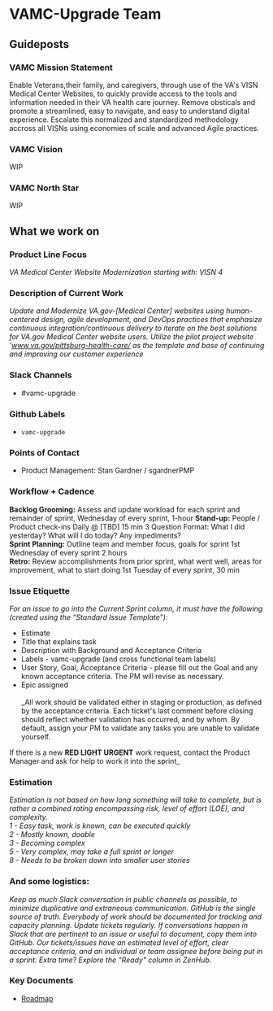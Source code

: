 # VAMC-Upgrade Team

## Guideposts
### VAMC Mission Statement
Enable Veterans,their family, and caregivers, through use of the VA's VISN Medical Center Websites, to quickly provide access to the tools and information needed in their VA health care journey.  Remove obsticals and promote a streamlined, easy to navigate, and easy to understand digital experience.  Escalate this normalized and standardized methodology accross all VISNs using economies of scale and advanced Agile practices. 

### VAMC Vision
WIP

### VAMC North Star
WIP

## What we work on

### Product Line Focus
_VA Medical Center Website Modernization starting with:_
_VISN 4_

### Description of Current Work
_Update and Modernize VA.gov-[Medical Center] websites using human-centered design, agile development, and DevOps practices that emphasize continuous integration/continuous delivery to iterate on the best solutions for VA.gov Medical Center website users. Utilize the pilot project website 'www.va.gov/pittsburg-health-care/ as the template and base of continuing and improving our customer experience_

### Slack Channels
- #vamc-upgrade

### Github Labels
- `vamc-upgrade`

### Points of Contact 
- Product Management: Stan Gardner / sgardnerPMP

### Workflow + Cadence
<b>Backlog Grooming:</b> Assess and update workload for each sprint and remainder of sprint, Wednesday of every sprint, 1-hour
<b>Stand-up:</b> People / Product check-ins Daily @ [TBD] 15 min 3 Question Format: What I did yesterday? What will I do today? Any impediments?<br>
<b>Sprint Planning:</b> Outline team and member focus, goals for sprint 1st Wednesday of every sprint 2 hours<br>
<b> Retro:</b> Review accomplishments from prior sprint, what went well, areas for improvement, what to start doing 1st Tuesday of every sprint, 30 min <br>

### Issue Etiquette

_For an issue to go into the Current Sprint column, it must have the following (created using the “Standard Issue Template”):_<br>
  - Estimate<br>
  - Title that explains task<br>
  - Description with Background and Acceptance Criteria<br>
  - Labels - vamc-upgrade (and cross functional team labels)<br>
  - User Story, Goal, Acceptance Criteria - please fill out the Goal and any known acceptance criteria. The PM will revise as necessary.<br>
  -	Epic assigned<br><br>
_All work should be validated either in staging or production, as defined by the acceptance criteria. Each ticket's last comment before closing should reflect whether validation has occurred, and by whom. By default, assign your PM to validate any tasks you are unable to validate yourself.

If there is a new <b>RED LIGHT URGENT</b> work request, contact the Product Manager and ask for help to work it into the sprint_

### Estimation
_Estimation is not based on how long something will take to complete, but is rather a combined rating encompassing risk, level of effort (LOE), and complexity.<br>
1 - Easy task, work is known, can be executed quickly<br>
2 - Mostly known, doable<br>
3 - Becoming complex<br>
5 - Very complex, may take a full sprint or longer<br>
8 - Needs to be broken down into smaller user stories_<br>

### And some logistics:
_Keep as much Slack conversation in public channels as possible, to minimize duplicative and extraneous communication. GitHub is the single source of truth. Everybody of work should be documented for tracking and capacity planning. Update tickets regularly. If conversations happen in Slack that are pertinent to an issue or useful to document, copy them into GitHub. Our tickets/issues have an estimated level of effort, clear acceptance criteria, and an individual or team assignee before being put in a sprint. Extra time? Explore the "Ready" column in ZenHub._

### Key Documents

- [Roadmap](https://github.com/department-of-veterans-affairs/va.gov-team/blob/master/teams/vsa/teams/vamc/vamc-roadmap_Q4_2019.png)

